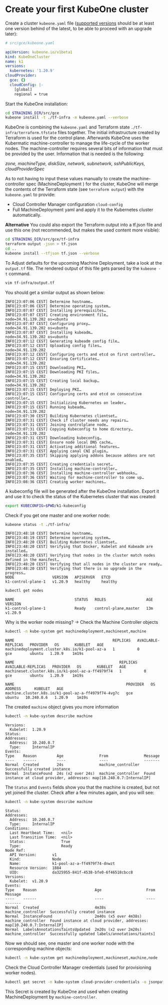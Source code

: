 # Create your first KubeOne cluster

Create a cluster `kubeone.yaml` file ([supported versions](https://docs.kubermatic.com/kubeone/master/architecture/compatibility/#supported-kubernetes-versions) should be at least one version behind of the latest, to be able to proceed with an upgrade later):

```yaml
# src/gce/kubeone.yaml

apiVersion: kubeone.io/v1beta1
kind: KubeOneCluster
name: k1
versions:
  kubernetes: '1.20.9'
cloudProvider:
  gce: {}
  cloudConfig: |-
    [global]
    regional = true
```

Start the KubeOne installation:

```bash
cd $TRAINING_DIR/src/gce
kubeone install -t ./tf-infra -m kubeone.yaml --verbose
```

KubeOne is combining the `kubeone.yaml` and Terraform state `./tf-infra/terraform.tfstate` files together. The initial infrastructure created by Terraform is used for the control plane. Afterwards KubeOne uses the Kubermatic machine-controller to manage the life-cycle of the worker nodes. The machine-controller requires several bits of information that must be provided by the user. Information that is needed is the following:

*zone, machineType, diskSize, network, subnetwork, sshPublicKeys, cloudProviderSpec*

As to not having to input these values manually to create the machine-controller spec (MachineDeployment ) for the cluster, KubeOne will merge the contents of the Terraform state (see `terraform output`) with the `kubeone.yaml` to provide:
- Cloud Controller Manager configuration `cloud-config`
- Full MachineDeployment yaml and apply it to the Kubernetes cluster automatically.

**Alternative** You could also export the Terraform output into a tf.json file and use this one (not recommended, but makes the used content more visible):

```bash
cd $TRAINING_DIR/src/gce/tf-infra
terraform output -json > tf.json
cd ..
kubeone install --tfjson tf.json --verbose
```

To Adjust defaults for the upcoming Machine Deployment, take a look at the `output.tf` file. The rendered output of this file gets parsed by the `kubeone -t` command.

```bash
vim tf-infra/output.tf
```

You should get a similar output as shown below:

```text
INFO[23:07:06 CEST] Determine hostname…
INFO[23:07:06 CEST] Determine operating system…
INFO[23:07:07 CEST] Installing prerequisites…
INFO[23:07:07 CEST] Creating environment file…                    node=34.91.139.202 os=ubuntu
INFO[23:07:07 CEST] Configuring proxy…                            node=34.91.139.202 os=ubuntu
INFO[23:07:07 CEST] Installing kubeadm…                           node=34.91.139.202 os=ubuntu
INFO[23:07:12 CEST] Generating kubeadm config file…
INFO[23:07:12 CEST] Uploading config files…                       node=34.91.139.202
INFO[23:07:12 CEST] Configuring certs and etcd on first controller…
INFO[23:07:12 CEST] Ensuring Certificates…                        node=34.91.139.202
INFO[23:07:15 CEST] Downloading PKI…
INFO[23:07:15 CEST] Downloading PKI files…                        node=34.91.139.202
INFO[23:07:15 CEST] Creating local backup…                        node=34.91.139.202
INFO[23:07:15 CEST] Deploying PKI…
INFO[23:07:15 CEST] Configuring certs and etcd on consecutive controller…
INFO[23:07:15 CEST] Initializing Kubernetes on leader…
INFO[23:07:15 CEST] Running kubeadm…                              node=34.91.139.202
INFO[23:07:30 CEST] Building Kubernetes clientset…
INFO[23:07:31 CEST] Check if cluster needs any repairs…
INFO[23:07:31 CEST] Joining controlplane node…
INFO[23:07:31 CEST] Copying Kubeconfig to home directory…         node=34.91.139.202
INFO[23:07:31 CEST] Downloading kubeconfig…
INFO[23:07:31 CEST] Ensure node local DNS cache…
INFO[23:07:31 CEST] Activating additional features…
INFO[23:07:31 CEST] Applying canal CNI plugin…
INFO[23:07:35 CEST] Skipping applying addons because addons are not enabled…
INFO[23:07:35 CEST] Creating credentials secret…
INFO[23:07:35 CEST] Installing machine-controller…
INFO[23:07:36 CEST] Installing machine-controller webhooks…
INFO[23:07:36 CEST] Waiting for machine-controller to come up…
INFO[23:08:36 CEST] Creating worker machines…
```

A kubeconfig file will be generated after the KubeOne installation. Export it and use it to check the status of the Kubernetes cluster that was created:

```bash
export KUBECONFIG=$PWD/k1-kubeconfig 
```

Check if you get one master and one worker node:

```bash
kubeone status -t ./tf-infra/
```

```text
INFO[23:48:18 CEST] Determine hostname…
INFO[23:48:19 CEST] Determine operating system…
INFO[23:48:20 CEST] Building Kubernetes clientset…
INFO[23:48:20 CEST] Verifying that Docker, Kubelet and Kubeadm are installed…
INFO[23:48:20 CEST] Verifying that nodes in the cluster match nodes defined in the manifest…
INFO[23:48:20 CEST] Verifying that all nodes in the cluster are ready…
INFO[23:48:20 CEST] Verifying that there is no upgrade in the progress…
NODE                 VERSION   APISERVER   ETCD
k1-control-plane-1   v1.20.9   healthy     healthy
```

```bash
kubectl get nodes
```

```text
NAME                           STATUS   ROLES                  AGE     VERSION
k1-control-plane-1             Ready    control-plane,master   13m     v1.20.9
```

Why is the worker node missing? -> Check the Machine Controller objects

```bash
kubectl -n kube-system get machinedeployment,machineset,machine
```

```text
NAME                                            REPLICAS   AVAILABLE-REPLICAS   PROVIDER   OS       KUBELET   AGE
machinedeployment.cluster.k8s.io/k1-pool-az-a   1          0                    gce        ubuntu   1.20.9    1m19s

NAME                                               REPLICAS   AVAILABLE-REPLICAS   PROVIDER   OS       KUBELET   AGE
machineset.cluster.k8s.io/k1-pool-az-a-ff4979f74   1          0                    gce        ubuntu   1.20.9    1m19s

NAME                                                  PROVIDER   OS       ADDRESS      KUBELET   AGE
machine.cluster.k8s.io/k1-pool-az-a-ff4979f74-4vg7c   gce        ubuntu   10.240.0.6   1.20.9    1m19s
```

The created `machine` object gives you more information

```bash
kubectl -n kube-system describe machine
```

```text
Versions:
  Kubelet:  1.20.9
Status:
Addresses:
  Address:  10.240.0.7
  Type:     InternalIP
Events:
Type    Reason         Age                From                Message
----    ------         ----               ----                -------
Normal  Created        24s                machine_controller  Successfully created instance
Normal  InstanceFound  24s (x2 over 24s)  machine_controller  Found instance at cloud provider, addresses: map[10.240.0.7:InternalIP]
```

The `Status` and `Events` fields show you that the machine is created, but not yet joined the cluster. Check after a few minutes again, and you will see:

```bash
kubectl -n kube-system describe machine
```

```text
Status:
Addresses:
  Address:  10.240.0.7
  Type:     InternalIP
Conditions:
  Last Heartbeat Time:   <nil>
  Last Transition Time:  <nil>
  Status:                True
  Type:                  Ready
Node Ref:
  API Version:       v1
  Kind:              Node
  Name:              k1-pool-az-a-ff4979f74-dnwzt
  Resource Version:  1884
  UID:               da325955-841f-4538-bfe0-6f46518cbcc8
Versions:
  Kubelet:  v1.20.9
Events:
Type    Reason                          Age                    From                Message
----    ------                          ----                   ----                -------
Normal  Created                         4m38s                  machine_controller  Successfully created instance
Normal  InstanceFound                   2m40s (x5 over 4m38s)  machine_controller  Found instance at cloud provider, addresses: map[10.240.0.7:InternalIP]
Normal  LabelsAnnotationsTaintsUpdated  2m20s (x2 over 2m20s)  machine_controller  Successfully updated labels/annotations/taints]
```

Now we should see, one master and one worker node with the corresponding machine objects:

```bash
kubectl -n kube-system get machinedeployment,machineset,machine,node
```

Check the Cloud Controller Manager credentials (used for provisioning worker nodes).

```bash
kubectl get secret -n kube-system cloud-provider-credentials -o jsonpath='{.data.GOOGLE_SERVICE_ACCOUNT}' | base64 -d | base64 -d
```

This Secret is created by KubeOne and used when creating MachineDeployment by `machine-controller`.
